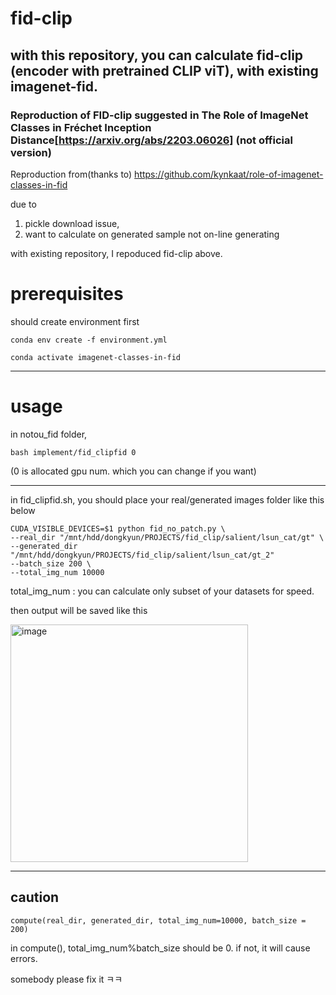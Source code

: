 # fid-clip

## with this repository, you can calculate fid-clip (encoder with pretrained CLIP viT), with existing imagenet-fid. 


### Reproduction of FID-clip suggested in The Role of ImageNet Classes in Fréchet Inception Distance[https://arxiv.org/abs/2203.06026] (not official version)

Reproduction from(thanks to) https://github.com/kynkaat/role-of-imagenet-classes-in-fid 

due to 
1. pickle download issue,
2. want to calculate on generated sample not on-line generating

with existing repository, I repoduced fid-clip above.

# prerequisites 

should create environment first

`
conda env create -f environment.yml
`

`
conda activate imagenet-classes-in-fid
`

---
# usage

in notou_fid folder, 

`
bash implement/fid_clipfid 0
`


(0 is allocated gpu num. which you can change if you want)

---

in fid_clipfid.sh, you should place your real/generated images folder like this below


```
CUDA_VISIBLE_DEVICES=$1 python fid_no_patch.py \
--real_dir "/mnt/hdd/dongkyun/PROJECTS/fid_clip/salient/lsun_cat/gt" \
--generated_dir "/mnt/hdd/dongkyun/PROJECTS/fid_clip/salient/lsun_cat/gt_2"
--batch_size 200 \
--total_img_num 10000
```

total_img_num : you can calculate only subset of your datasets for speed.

then output will be saved like this 

<img width="380" alt="image" src="https://user-images.githubusercontent.com/45427036/198289542-7b08c74e-c477-41ad-aed0-0124bcf7fd8b.png">


---
## caution 

```
compute(real_dir, generated_dir, total_img_num=10000, batch_size = 200) 
```

in compute(), total_img_num%batch_size should be 0. if not, it will cause errors. 

somebody please fix it ㅋㅋ


